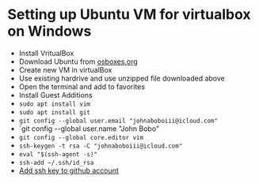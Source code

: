 # Setting up Ubuntu VM for virtualbox on Windows
* Install VritualBox
* Download Ubuntu from [osboxes.org](osboxes.org)
* Create new VM in virtualBox
* Use existing hardrive and use unzipped file downloaded above
* Open the terminal and add to favorites
* Install Guest Additions
* `sudo apt install vim`
* `sudo apt install git`
* `git config --global user.email "johnaboboiii@icloud.com"`
* `git config --global user.name "John Bobo"
* `git config --global core.editor vim`
* `ssh-keygen -t rsa -C "johnaboboiii@icloud.com"`
* `eval "$(ssh-agent -s)"`
* `ssh-add ~/.ssh/id_rsa`
* [Add ssh key to github account](https://help.github.com/en/github/authenticating-to-github/adding-a-new-ssh-key-to-your-github-account)


